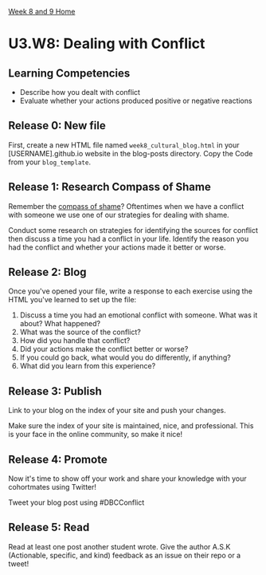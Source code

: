 [Week 8 and 9 Home](../)

# U3.W8: Dealing with Conflict

## Learning Competencies
- Describe how you dealt with conflict
- Evaluate whether your actions produced positive or negative reactions

## Release 0: New file

First, create a new HTML file named `week8_cultural_blog.html` in your [USERNAME].github.io website in the blog-posts directory. Copy the Code from your `blog_template`.

## Release 1: Research Compass of Shame
Remember the [compass of shame](http://southdown.on.ca/publications/articles/Compass-of-Shame.pdf)? Oftentimes when we have a conflict with someone we use one of our strategies for dealing with shame.

Conduct some research on strategies for identifying the sources for conflict then discuss a time you had a conflict in your life. Identify the reason you had the conflict and whether your actions made it better or worse.

## Release 2: Blog

Once you've opened your file, write a response to each exercise using the HTML you've learned to set up the file:

1. Discuss a time you had an emotional conflict with someone. What was it about? What happened?
2. What was the source of the conflict?
3. How did you handle that conflict?
4. Did your actions make the conflict better or worse?
5. If you could go back, what would you do differently, if anything?
6. What did you learn from this experience?

## Release 3: Publish
Link to your blog on the index of your site and push your changes.

Make sure the index of your site is maintained, nice, and professional. This is your face in the online community, so make it nice!

## Release 4: Promote

Now it's time to show off your work and share your knowledge with your cohortmates using Twitter!

Tweet your blog post using #DBCConflict

## Release 5: Read

Read at least one post another student wrote. Give the author A.S.K (Actionable, specific, and kind) feedback as an issue on their repo or a tweet!

